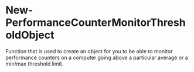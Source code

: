 # New-PerformanceCounterMonitorThresholdObject
Function that is used to create an object for you to be able to monitor performance counters on a computer going above a particular average or a min/max threshold limit.